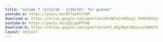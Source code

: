 ```yaml
---
title: "volume 7 (2/12/18 - 2/18/18): for gianna"
youtube-a: https://youtu.be/DFlozPnTsUM
download-a: https://drive.google.com/open?id=1QCmWCmJrDA5egI_fmHHzNSQjGeFY-2IX 
youtube-b: https://youtu.be/qZUjgaPFh9Q 
download-b: https://drive.google.com/open?id=1eYV_6DgVBgt3AUSsouImWdLPo0-UbtAH
layout: default
---
```

